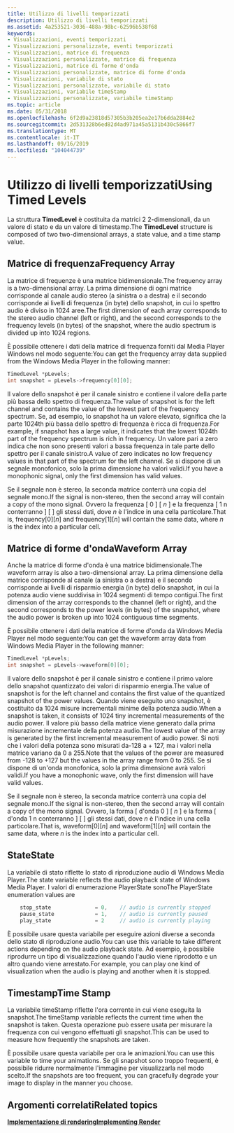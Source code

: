 ```yaml
---
title: Utilizzo di livelli temporizzati
description: Utilizzo di livelli temporizzati
ms.assetid: 4a253521-3036-488a-98bc-62596b538f68
keywords:
- Visualizzazioni, eventi temporizzati
- Visualizzazioni personalizzate, eventi temporizzati
- Visualizzazioni, matrice di frequenza
- Visualizzazioni personalizzate, matrice di frequenza
- Visualizzazioni, matrice di forme d'onda
- Visualizzazioni personalizzate, matrice di forme d'onda
- Visualizzazioni, variabile di stato
- Visualizzazioni personalizzate, variabile di stato
- Visualizzazioni, variabile timeStamp
- Visualizzazioni personalizzate, variabile timeStamp
ms.topic: article
ms.date: 05/31/2018
ms.openlocfilehash: 6f2d9a23818d57305b3b205ea2e17b6dda2884e2
ms.sourcegitcommit: 2d531328b6ed82d4ad971a45a5131b430c5866f7
ms.translationtype: MT
ms.contentlocale: it-IT
ms.lasthandoff: 09/16/2019
ms.locfileid: "104044739"
---
```

# <a name="using-timed-levels"></a><span data-ttu-id="8233f-113">Utilizzo di livelli temporizzati</span><span class="sxs-lookup"><span data-stu-id="8233f-113">Using Timed Levels</span></span>

<span data-ttu-id="8233f-114">La struttura **TimedLevel** è costituita da matrici 2 2-dimensionali, da un valore di stato e da un valore di timestamp.</span><span class="sxs-lookup"><span data-stu-id="8233f-114">The **TimedLevel** structure is composed of two two-dimensional arrays, a state value, and a time stamp value.</span></span>

## <a name="frequency-array"></a><span data-ttu-id="8233f-115">Matrice di frequenza</span><span class="sxs-lookup"><span data-stu-id="8233f-115">Frequency Array</span></span>

<span data-ttu-id="8233f-116">La matrice di frequenze è una matrice bidimensionale.</span><span class="sxs-lookup"><span data-stu-id="8233f-116">The frequency array is a two-dimensional array.</span></span> <span data-ttu-id="8233f-117">La prima dimensione di ogni matrice corrisponde al canale audio stereo (a sinistra o a destra) e il secondo corrisponde ai livelli di frequenza (in byte) dello snapshot, in cui lo spettro audio è diviso in 1024 aree.</span><span class="sxs-lookup"><span data-stu-id="8233f-117">The first dimension of each array corresponds to the stereo audio channel (left or right), and the second corresponds to the frequency levels (in bytes) of the snapshot, where the audio spectrum is divided up into 1024 regions.</span></span>

<span data-ttu-id="8233f-118">È possibile ottenere i dati della matrice di frequenza forniti dal Media Player Windows nel modo seguente:</span><span class="sxs-lookup"><span data-stu-id="8233f-118">You can get the frequency array data supplied from the Windows Media Player in the following manner:</span></span>


```C++
TimedLevel *pLevels;
int snapshot = pLevels->frequency[0][0];
```



<span data-ttu-id="8233f-119">Il valore dello snapshot è per il canale sinistro e contiene il valore della parte più bassa dello spettro di frequenza.</span><span class="sxs-lookup"><span data-stu-id="8233f-119">The value of snapshot is for the left channel and contains the value of the lowest part of the frequency spectrum.</span></span> <span data-ttu-id="8233f-120">Se, ad esempio, lo snapshot ha un valore elevato, significa che la parte 1024th più bassa dello spettro di frequenza è ricca di frequenza.</span><span class="sxs-lookup"><span data-stu-id="8233f-120">For example, if snapshot has a large value, it indicates that the lowest 1024th part of the frequency spectrum is rich in frequency.</span></span> <span data-ttu-id="8233f-121">Un valore pari a zero indica che non sono presenti valori a bassa frequenza in tale parte dello spettro per il canale sinistro.</span><span class="sxs-lookup"><span data-stu-id="8233f-121">A value of zero indicates no low frequency values in that part of the spectrum for the left channel.</span></span> <span data-ttu-id="8233f-122">Se si dispone di un segnale monofonico, solo la prima dimensione ha valori validi.</span><span class="sxs-lookup"><span data-stu-id="8233f-122">If you have a monophonic signal, only the first dimension has valid values.</span></span>

<span data-ttu-id="8233f-123">Se il segnale non è stereo, la seconda matrice conterrà una copia del segnale mono.</span><span class="sxs-lookup"><span data-stu-id="8233f-123">If the signal is non-stereo, then the second array will contain a copy of the mono signal.</span></span> <span data-ttu-id="8233f-124">Ovvero la frequenza \[ 0 \] \[ *n* \] e la frequenza \[ 1 n conterranno \] \[  \] gli stessi dati, dove *n* è l'indice in una cella particolare.</span><span class="sxs-lookup"><span data-stu-id="8233f-124">That is, frequency\[0\]\[*n*\] and frequency\[1\]\[*n*\] will contain the same data, where *n* is the index into a particular cell.</span></span>

## <a name="waveform-array"></a><span data-ttu-id="8233f-125">Matrice di forme d'onda</span><span class="sxs-lookup"><span data-stu-id="8233f-125">Waveform Array</span></span>

<span data-ttu-id="8233f-126">Anche la matrice di forme d'onda è una matrice bidimensionale.</span><span class="sxs-lookup"><span data-stu-id="8233f-126">The waveform array is also a two-dimensional array.</span></span> <span data-ttu-id="8233f-127">La prima dimensione della matrice corrisponde al canale (a sinistra o a destra) e il secondo corrisponde ai livelli di risparmio energia (in byte) dello snapshot, in cui la potenza audio viene suddivisa in 1024 segmenti di tempo contigui.</span><span class="sxs-lookup"><span data-stu-id="8233f-127">The first dimension of the array corresponds to the channel (left or right), and the second corresponds to the power levels (in bytes) of the snapshot, where the audio power is broken up into 1024 contiguous time segments.</span></span>

<span data-ttu-id="8233f-128">È possibile ottenere i dati della matrice di forme d'onda da Windows Media Player nel modo seguente:</span><span class="sxs-lookup"><span data-stu-id="8233f-128">You can get the waveform array data from Windows Media Player in the following manner:</span></span>


```C++
TimedLevel *pLevels;
int snapshot = pLevels->waveform[0][0];

```



<span data-ttu-id="8233f-129">Il valore dello snapshot è per il canale sinistro e contiene il primo valore dello snapshot quantizzato dei valori di risparmio energia.</span><span class="sxs-lookup"><span data-stu-id="8233f-129">The value of snapshot is for the left channel and contains the first value of the quantized snapshot of the power values.</span></span> <span data-ttu-id="8233f-130">Quando viene eseguito uno snapshot, è costituito da 1024 misure incrementali minime della potenza audio.</span><span class="sxs-lookup"><span data-stu-id="8233f-130">When a snapshot is taken, it consists of 1024 tiny incremental measurements of the audio power.</span></span> <span data-ttu-id="8233f-131">Il valore più basso della matrice viene generato dalla prima misurazione incrementale della potenza audio.</span><span class="sxs-lookup"><span data-stu-id="8233f-131">The lowest value of the array is generated by the first incremental measurement of audio power.</span></span> <span data-ttu-id="8233f-132">Si noti che i valori della potenza sono misurati da-128 a + 127, ma i valori nella matrice variano da 0 a 255.</span><span class="sxs-lookup"><span data-stu-id="8233f-132">Note that the values of the power are measured from -128 to +127 but the values in the array range from 0 to 255.</span></span> <span data-ttu-id="8233f-133">Se si dispone di un'onda monofonica, solo la prima dimensione avrà valori validi.</span><span class="sxs-lookup"><span data-stu-id="8233f-133">If you have a monophonic wave, only the first dimension will have valid values.</span></span>

<span data-ttu-id="8233f-134">Se il segnale non è stereo, la seconda matrice conterrà una copia del segnale mono.</span><span class="sxs-lookup"><span data-stu-id="8233f-134">If the signal is non-stereo, then the second array will contain a copy of the mono signal.</span></span> <span data-ttu-id="8233f-135">Ovvero, la forma \[ d'onda 0 \] \[ *n* \] e la forma \[ d'onda 1 n conterranno \] \[  \] gli stessi dati, dove *n* è l'indice in una cella particolare.</span><span class="sxs-lookup"><span data-stu-id="8233f-135">That is, waveform\[0\]\[*n*\] and waveform\[1\]\[*n*\] will contain the same data, where *n* is the index into a particular cell.</span></span>

## <a name="state"></a><span data-ttu-id="8233f-136">State</span><span class="sxs-lookup"><span data-stu-id="8233f-136">State</span></span>

<span data-ttu-id="8233f-137">La variabile di stato riflette lo stato di riproduzione audio di Windows Media Player.</span><span class="sxs-lookup"><span data-stu-id="8233f-137">The state variable reflects the audio playback state of Windows Media Player.</span></span> <span data-ttu-id="8233f-138">I valori di enumerazione PlayerState sono</span><span class="sxs-lookup"><span data-stu-id="8233f-138">The PlayerState enumeration values are</span></span>


```C++
    stop_state              = 0,    // audio is currently stopped
    pause_state             = 1,    // audio is currently paused
    play_state              = 2     // audio is currently playing

```



<span data-ttu-id="8233f-139">È possibile usare questa variabile per eseguire azioni diverse a seconda dello stato di riproduzione audio.</span><span class="sxs-lookup"><span data-stu-id="8233f-139">You can use this variable to take different actions depending on the audio playback state.</span></span> <span data-ttu-id="8233f-140">Ad esempio, è possibile riprodurre un tipo di visualizzazione quando l'audio viene riprodotto e un altro quando viene arrestato.</span><span class="sxs-lookup"><span data-stu-id="8233f-140">For example, you can play one kind of visualization when the audio is playing and another when it is stopped.</span></span>

## <a name="time-stamp"></a><span data-ttu-id="8233f-141">Timestamp</span><span class="sxs-lookup"><span data-stu-id="8233f-141">Time Stamp</span></span>

<span data-ttu-id="8233f-142">La variabile timeStamp riflette l'ora corrente in cui viene eseguita la snapshot.</span><span class="sxs-lookup"><span data-stu-id="8233f-142">The timeStamp variable reflects the current time when the snapshot is taken.</span></span> <span data-ttu-id="8233f-143">Questa operazione può essere usata per misurare la frequenza con cui vengono effettuati gli snapshot.</span><span class="sxs-lookup"><span data-stu-id="8233f-143">This can be used to measure how frequently the snapshots are taken.</span></span>

<span data-ttu-id="8233f-144">È possibile usare questa variabile per ora le animazioni.</span><span class="sxs-lookup"><span data-stu-id="8233f-144">You can use this variable to time your animations.</span></span> <span data-ttu-id="8233f-145">Se gli snapshot sono troppo frequenti, è possibile ridurre normalmente l'immagine per visualizzarla nel modo scelto.</span><span class="sxs-lookup"><span data-stu-id="8233f-145">If the snapshots are too frequent, you can gracefully degrade your image to display in the manner you choose.</span></span>

## <a name="related-topics"></a><span data-ttu-id="8233f-146">Argomenti correlati</span><span class="sxs-lookup"><span data-stu-id="8233f-146">Related topics</span></span>

<dl> <dt>

[<span data-ttu-id="8233f-147">**Implementazione di rendering**</span><span class="sxs-lookup"><span data-stu-id="8233f-147">**Implementing Render**</span></span>](implementing-render.md)
</dt> </dl>

 

 




